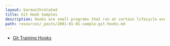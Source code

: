```yaml
---
layout: barewithrelated
title: Git Hook Samples
description: Hooks are small programs that run at certain lifecycle events.
path: resources/_posts/2001-01-01-sample-git-hooks.md
---
```


* [Git Training Hooks](https://github.com/matthewmccullough/git-workshop/tree/master/examples/hooks)
